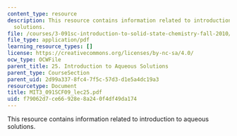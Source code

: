 ```yaml
---
content_type: resource
description: This resource contains information related to introduction to aqueous
  solutions.
file: /courses/3-091sc-introduction-to-solid-state-chemistry-fall-2010/f79062d7ce66928e8a240f4df49da174_MIT3_091SCF09_lec25.pdf
file_type: application/pdf
learning_resource_types: []
license: https://creativecommons.org/licenses/by-nc-sa/4.0/
ocw_type: OCWFile
parent_title: 25. Introduction to Aqueous Solutions
parent_type: CourseSection
parent_uid: 2d99a337-8fc4-7f5c-57d3-d1e5a4dc19a3
resourcetype: Document
title: MIT3_091SCF09_lec25.pdf
uid: f79062d7-ce66-928e-8a24-0f4df49da174
---
```

This resource contains information related to introduction to aqueous solutions.